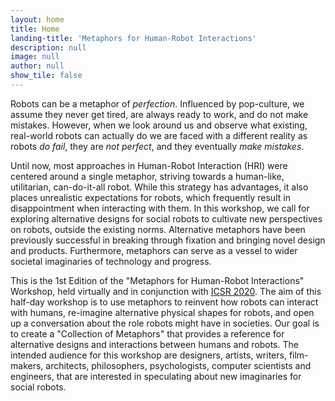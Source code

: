 ```yaml
---
layout: home
title: Home
landing-title: 'Metaphors for Human-Robot Interactions'
description: null
image: null
author: null
show_tile: false
---
```


Robots can be a metaphor of <i>perfection</i>. Influenced by pop-culture, we assume they never get tired, are always ready to work, and do not make mistakes. However, when we look around us and observe what existing, real-world robots can actually do we are faced with a different reality as robots <i>do fail</i>, they are <i>not perfect</i>, and they eventually <i>make mistakes</i>.

Until now, most approaches in Human-Robot Interaction (HRI) were centered around a single metaphor, striving towards a human-like, utilitarian, can-do-it-all robot. While this strategy has advantages, it also places unrealistic expectations for robots, which frequently result in disappointment when interacting with them. In this workshop, we call for exploring alternative designs for social robots to cultivate new perspectives on robots, outside the existing norms. Alternative metaphors have been previously successful in breaking through fixation and bringing novel design and products. Furthermore, metaphors can serve as a vessel to wider societal imaginaries of technology and progress. 

This is the 1st Edition of the "Metaphors for Human-Robot Interactions" Workshop, held virtually and in conjunction with <a href="https://sites.psu.edu/icsr2020/">ICSR 2020</a>. The aim of this half-day workshop is to use metaphors to reinvent how robots can interact with humans, re-imagine alternative physical shapes for robots, and open up a conversation about the role robots might have in societies. Our goal is to create a "Collection of Metaphors" that provides a reference for alternative designs and interactions between humans and robots. The intended audience for this workshop are designers, artists, writers, film-makers, architects, philosophers, psychologists, computer scientists and engineers, that are interested in speculating about new imaginaries for social robots.

